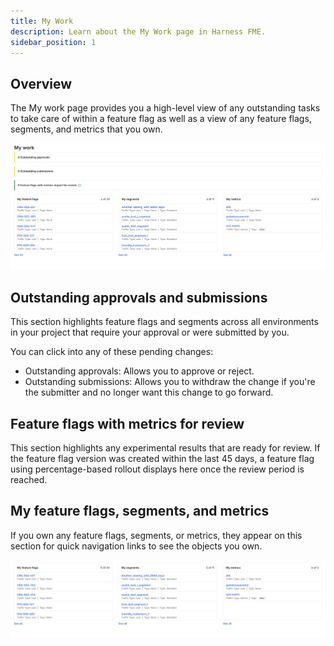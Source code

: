 ```yaml
---
title: My Work
description: Learn about the My Work page in Harness FME.
sidebar_position: 1
---
```


## Overview

The My work page provides you a high-level view of any outstanding tasks to take care of within a feature flag as well as a view of any feature flags, segments, and metrics that you own.

![](./static/my-work.png)

## Outstanding approvals and submissions

This section highlights feature flags and segments across all environments in your project that require your approval or were submitted by you. 

You can click into any of these pending changes:

* Outstanding approvals: Allows you to approve or reject.
* Outstanding submissions: Allows you to withdraw the change if you're the submitter and no longer want this change to go forward.

## Feature flags with metrics for review

This section highlights any experimental results that are ready for review. If the feature flag version was created within the last 45 days, a feature flag using percentage-based rollout displays here once the review period is reached.

## My feature flags, segments, and metrics

If you own any feature flags, segments, or metrics, they appear on this section for quick navigation links to see the objects you own.

![](./static/my-section.png)